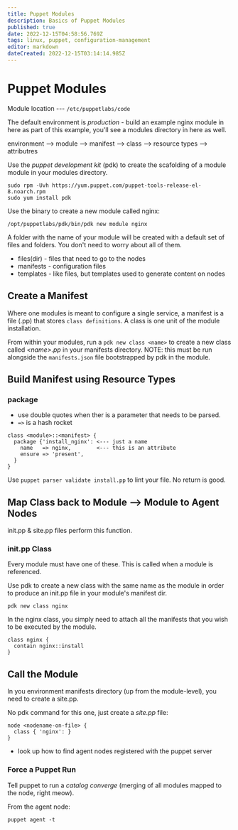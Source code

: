 ```yaml
---
title: Puppet Modules
description: Basics of Puppet Modules
published: true
date: 2022-12-15T04:58:56.769Z
tags: linux, puppet, configuration-management
editor: markdown
dateCreated: 2022-12-15T03:14:14.985Z
---
```


# Puppet Modules

Module location --- `/etc/puppetlabs/code`

The default environment is *production* - build an example nginx module in here as part of this example, you'll see a modules directory in here as well. 

environment --> module --> manifest --> class --> resource types --> attributres

Use the *puppet development kit* (pdk) to create the scafolding of a module module in your modules directory.

```
sudo rpm -Uvh https://yum.puppet.com/puppet-tools-release-el-8.noarch.rpm
sudo yum install pdk
```

Use the binary to create a new module called nginx: 

```
/opt/puppetlabs/pdk/bin/pdk new module nginx
```

A folder with the name of your module will be created with a default set of files and folders. You don't need to worry about all of them.

- files(dir) - files that need to go to the nodes
- manifests - configuration files
- templates - like files, but templates used to generate content on nodes

## Create a Manifest

Where one modules is meant to configure a single service, a manifest is a file (.pp) that stores `class definitions`. A class is one unit of the module installation. 

From within your modules, run a `pdk new class <name>` to create a new class called *\<name>.pp* in your manifests directory. NOTE: this must be run alongside the `manifests.json` file bootstrapped by pdk in the module. 

## Build Manifest using Resource Types

### package 

- use double quotes when ther is a parameter that needs to be parsed.
- `=>` is a hash rocket

```
class <module>::<manifest> {
  package {'install_nginx': <--- just a name
    name   => nginx,        <--- this is an attribute
    ensure => 'present',
  }
}
```

Use `puppet parser validate install.pp` to lint your file. No return is good. 

## Map Class back to Module --> Module to Agent Nodes 

init.pp & site.pp files perform this function.  

### init.pp Class

Every module must have one of these. This is called when a module is referenced. 

Use pdk to create a new class with the same name as the module in order to produce an init.pp file in your module's manifest dir.

```
pdk new class nginx
```

In the nginx class, you simply need to attach all the manifests that you wish to be executed by the module. 

```
class nginx {
  contain nginx::install
}
```

## Call the Module 

In you environment manifests directory (up from the module-level), you need to create a site.pp. 

No pdk command for this one, just create a *site.pp* file:

```
node <nodename-on-file> {
  class { 'nginx': }
} 
```

- look up how to find agent nodes registered with the puppet server

### Force a Puppet Run

Tell puppet to run a *catalog converge* (merging of all modules mapped to the node, right meow).

From the agent node: 

```
puppet agent -t
```



